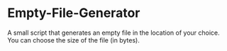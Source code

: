 # Empty-File-Generator
A small script that generates an empty file in the location of your choice. You can choose the size of the file (in bytes).
